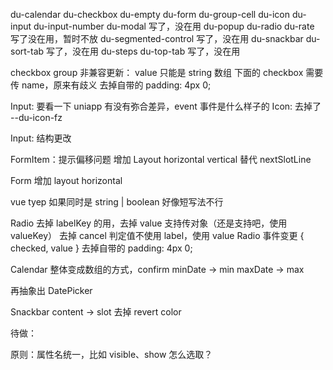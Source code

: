 du-calendar
du-checkbox
du-empty
du-form
du-group-cell
du-icon
du-input
du-input-number
du-modal 写了，没在用
du-popup
du-radio
du-rate 写了没在用，暂时不放
du-segmented-control 写了，没在用
du-snackbar
du-sort-tab 写了，没在用
du-steps
du-top-tab 写了，没在用

checkbox group 非兼容更新：
value 只能是 string 数组
下面的 checkbox 需要传 name，原来有歧义
去掉自带的 padding: 4px 0;

Input: 要看一下 uniapp 有没有弥合差异，event 事件是什么样子的
Icon: 去掉了 --du-icon-fz

Input: 结构更改

FormItem：提示偏移问题
增加 Layout horizontal vertical 替代 nextSlotLine

Form
增加 layout horizontal


vue tyep 如果同时是 string | boolean 好像短写法不行

Radio
去掉 labelKey 的用，去掉 value 支持传对象（还是支持吧，使用 valueKey）
去掉 cancel
判定值不使用 label，使用 value
Radio 事件变更 { checked, value }
去掉自带的 padding: 4px 0;

Calendar
整体变成数组的方式，confirm
minDate -> min
maxDate -> max

再抽象出 DatePicker

Snackbar
content -> slot
去掉 revert color

待做：

原则：属性名统一，比如 visible、show 怎么选取？